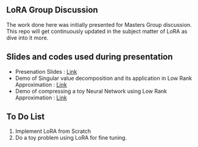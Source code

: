 ## LoRA Group Discussion
The work done here was initially presented for Masters Group discussion. This repo will get continuously updated in the subject matter of LoRA as dive into it more.

## Slides and codes used during presentation 

 - Presenation Slides : [Link](https://github.com/vmenan/lora_group_discussion/blob/main/LORA_%20LOW-RANK%20ADAPTATION%20OF%20LARGE%20LANGUAGE%20MODELS.pdf)
 - Demo of Singular value decomposition and its application in Low Rank Approximation : [Link](https://github.com/vmenan/lora_group_discussion/blob/main/SVD%20and%20other%20essentials.ipynb)
 - Demo of compressing a toy Neural Network using Low Rank Approximation : [Link](https://github.com/vmenan/lora_group_discussion/blob/main/Model%20Compression.ipynb)

## To Do List

 1. Implement LoRA from Scratch
 2. Do a toy problem using LoRA for fine tuning.
